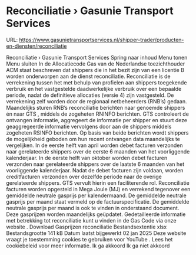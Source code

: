 # Reconciliatie › Gasunie Transport Services

URL: https://www.gasunietransportservices.nl/shipper-trader/producten-en-diensten/reconciliatie

Reconciliatie › Gasunie Transport Services
Spring naar inhoud
Menu tonen
Menu sluiten
In de Allocatiecode
Gas
van de Nederlandse toezichthouder ACM staat beschreven dat shippers die in het bezit zijn van een licentie B worden onderworpen aan de dienst reconciliatie.
Reconciliatie is de verrekening tussen het met behulp van profielen aan shippers toegekende verbruik en het vastgestelde daadwerkelijke verbruik over een bepaalde periode, nadat de definitieve allocaties (versie 4) zijn vastgesteld. De verrekening zelf worden door de regionaal netbeheerders (RNB’s) gedaan.
Maandelijks sturen RNB’s reconciliatie berichten naar genoemde shippers én naar
GTS
, middels de zogeheten RNINFO berichten.
GTS
controleert de ontvangen informatie, aggregeert de informatie per shipper en stuurt deze geaggregeerde informatie vervolgens door aan de shippers middels zogeheten RSINFO berichten. Op basis van beide berichten wordt shippers de mogelijkheid geboden om hun recent ontvangen data maandelijks te vergelijken.
In de eerste helft van april worden debet facturen verzonden naar gerelateerde shippers over de eerste 6 maanden van het voorliggende kalenderjaar.
In de eerste helft van oktober worden debet facturen verzonden naar gerelateerde shippers over de laatste 6 maanden van het voorliggende kalenderjaar.
Nadat de debet facturen zijn voldaan, worden creditfacturen verzonden over dezelfde periode naar de overige gerelateerde shippers.
GTS
vervult hierin een faciliterende rol.
Reconciliatie facturen worden opgesteld in Mega Joule (MJ) en verrekend tegenover een gemiddelde neutrale gasprijs per kalendermaand. De gemiddelde neutrale gasprijs per maand staat vermeld op de factuurspecificatie. De gemiddelde neutrale gasprijs per maand is ook te vinden in onderstaand document. Deze gasprijzen worden maandelijks geüpdatet.
Gedetailleerde informatie met betrekking tot reconciliatie kunt u vinden in de
Gas
Code via onze
website
.
Download
Gasprijzen reconciliatie
Bestandsextentie
xlsx
Bestandsgrootte
141 kB
Datum laatst bijgewerkt
02 jan 2025
Deze website vraagt je toestemming cookies te gebruiken voor
YouTube
. Lees het
cookiebeleid
voor meer informatie.
Ik ga akkoord
Ik ga niet akkoord